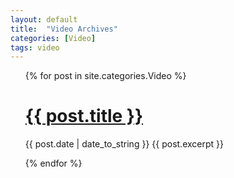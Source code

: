 ```yaml
---
layout: default
title:  "Video Archives"
categories: [Video]
tags: video
---
```


<ul>
  {% for post in site.categories.Video %}
    <h1><a href="{{ post.url }}">{{ post.title }}</a></h1>
    <span>{{ post.date | date_to_string }}</span>
      <span>{{ post.excerpt }}</span>
    
  {% endfor %}
</ul>

